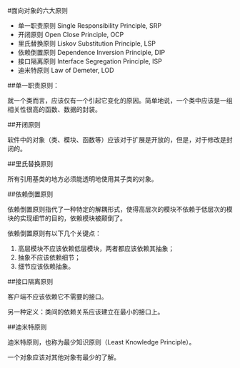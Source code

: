 #面向对象的六大原则

- 单一职责原则 Single Responsibility Principle, SRP
- 开闭原则 Open Close Principle, OCP
- 里氏替换原则 Liskov Substitution Principle, LSP
- 依赖倒置原则 Dependence Inversion Principle, DIP
- 接口隔离原则 Interface Segregation Principle, ISP 
- 迪米特原则 Law of Demeter, LOD


##单一职责原则：

就一个类而言，应该仅有一个引起它变化的原因。简单地说，一个类中应该是一组相关性很高的函数、数据的封装。

##开闭原则

软件中的对象（类、模块、函数等）应该对于扩展是开放的，但是，对于修改是封闭的。

##里氏替换原则

所有引用基类的地方必须能透明地使用其子类的对象。

##依赖倒置原则

依赖倒置原则指代了一种特定的解耦形式，使得高层次的模块不依赖于低层次的模块的实现细节的目的，依赖模块被颠倒了。

依赖倒置原则有以下几个关键点：

1. 高层模块不应该依赖低层模块，两者都应该依赖其抽象；
2. 抽象不应该依赖细节；
3. 细节应该依赖抽象。

##接口隔离原则

客户端不应该依赖它不需要的接口。

另一种定义：类间的依赖关系应该建立在最小的接口上。

##迪米特原则

迪米特原则，也称为最少知识原则（Least Knowledge Principle）。

一个对象应该对其他对象有最少的了解。



